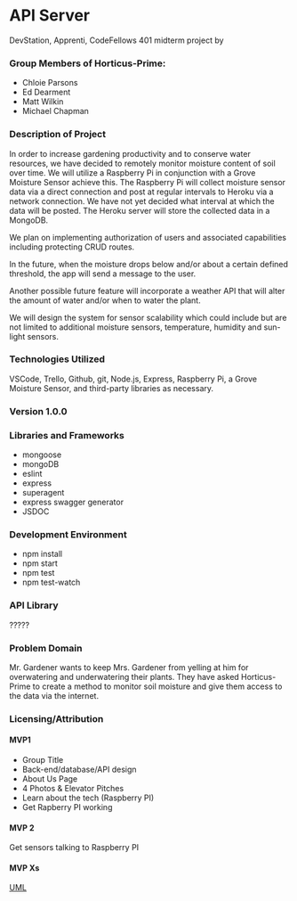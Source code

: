 # API Server

DevStation, Apprenti, CodeFellows 401 midterm project by 


### Group Members of Horticus-Prime:

* Chloie Parsons
* Ed Dearment
* Matt Wilkin
* Michael Chapman

### Description of Project

In order to increase gardening productivity and to conserve water resources, we have decided to remotely monitor moisture content of soil over time. We will utilize a Raspberry Pi in conjunction with a Grove Moisture Sensor achieve this. The Raspberry Pi will collect moisture sensor data via a direct connection and post at regular intervals to Heroku via a network connection. We have not yet decided what interval at which the data will be posted. The Heroku server will store the collected data in a MongoDB.

We plan on implementing authorization of users and associated capabilities including protecting CRUD routes.

In the future, when the moisture drops below and/or about a certain defined threshold, the app will send a message to the user.

Another possible future feature will incorporate a weather API that will alter the amount of water and/or when to water the plant.

We will design the system for sensor scalability which could include but are not limited to additional moisture sensors, temperature, humidity and sun-light sensors.

### Technologies Utilized 

VSCode, Trello, Github, git, Node.js, Express, Raspberry Pi, a Grove Moisture Sensor, and third-party libraries as necessary.


### Version 1.0.0
### Libraries and Frameworks
* mongoose
* mongoDB
* eslint
* express
* superagent
* express swagger generator
* JSDOC

### Development Environment
* npm install
* npm start
* npm test
* npm test-watch

### API Library
?????

### Problem Domain

Mr. Gardener wants to keep Mrs. Gardener from yelling at him for overwatering and underwatering their plants. They have asked Horticus-Prime to create a method to monitor soil moisture and give them access to the data via the internet.

### Licensing/Attribution


#### MVP1
* Group Title
* Back-end/database/API design
* About Us Page
* 4 Photos & Elevator Pitches
* Learn about the tech (Raspberry PI)
* Get Rapberry PI working
#### MVP 2
Get sensors talking to Raspberry PI

#### MVP Xs

[UML](https://drive.google.com/file/d/1ytFqSaEGy6jKYHJLT9KPCtLAT4O8aoeB/view?usp=sharing)
